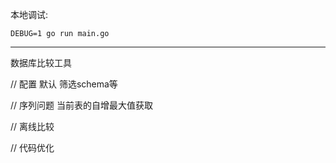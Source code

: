 

本地调试:

```
DEBUG=1 go run main.go
```

----

数据库比较工具




// 配置 默认 筛选schema等

// 序列问题 当前表的自增最大值获取

// 离线比较

// 代码优化